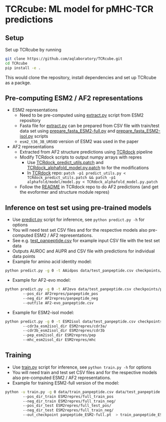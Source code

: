 # TCRcube: ML model for pMHC-TCR predictions

## Setup

Set up TCRcube by running
```bash
git clone https://github.com/aqlaboratory/TCRcube.git
cd TCRcube
pip install -e .
```
This would clone the repository, install dependencies and set up TCRcube as a packge.

## Pre-computing ESM2 / AF2 representations

* ESM2 representations
    * Need to be pre-computed using [extract.py](https://github.com/facebookresearch/esm/blob/main/scripts/extract.py) script from ESM2 repository
    * Fasta file for [extract.py](https://github.com/facebookresearch/esm/blob/main/scripts/extract.py) can be prepared from CSV file with train/test data set using [prepare_fasta_ESM2-full.py](precompute_repres/prepare_fasta_ESM2-full.py) and [prepare_fasta_ESM2-isol.py](precompute_repres/prepare_fasta_ESM2-isol.py) scripts
    * `esm2_t36_3B_UR50D` version of ESM2 was used in the paper
* AF2 representations
    * Extracted from AF2 structure predictions using [TCRdock](https://github.com/phbradley/TCRdock) pipeline
    * Modify TCRdock scripts to output numpy arrays with repres 
        * Use [TCRdock_predict_utils.patch](precompute_repres/TCRdock_predict_utils.patch) and [TCRdock_alphafold_model.py.patch](precompute_repres/TCRdock_alphafold_model.py.patch) to for the modifications
        * In [TCRdock](https://github.com/phbradley/TCRdock) repo: `patch -p1 predict_utils.py < TCRdock_predict_utils.patch && patch -p1 alphafold/model/model.py < TCRdock_alphafold_model.py.patch`
    * Follow the [README](https://github.com/phbradley/TCRdock/blob/main/README.md) in TCRdock repo to do AF2 predictions (and get the evoformer and structure module repres)

## Inference on test set using pre-trained models

* Use [predict.py](predict.py) script for inference, see `python predict.py -h` for options
* You will need test set CSV files and for the respective models also pre-computed ESM2 / AF2 representations.
* See e.g. [test_panpeptide.csv](data/test_panpeptide.csv) for example input CSV file with the test set data
* Outputs AUROC and AUPR and CSV file with predictions for individual data points
* Example for amino acid identity model: 
```bash
python predict.py -g 0 -t AAidpos data/test_panpeptide.csv checkpoints/panpeptide_AAidpos.pt --outfile AAidpos_panpeptide.csv
```
* Example for AF2-evo model: 
```bash
python predict.py -g 0 -t AF2evo data/test_panpeptide.csv checkpoints/panpeptide_AF2-evo.pt 
        --pos_dir AF2repres/panpeptide_pos 
        --neg_dir AF2repres/panpeptide_neg 
        --outfile AF2-evo_panpeptide.csv
```
* Example for ESM2-isol model: 
```bash
python predict.py -g 0 -t ESM2isol data/test_panpeptide.csv checkpoints/panpeptide_ESM2-isol.pt 
        --cdr3a_esm2isol_dir ESM2repres/cdr3a/ 
        --cdr3b_esm2isol_dir ESM2repres/cdr3b 
        --pep_esm2isol_dir ESM2repres/pep 
        --mhc_esm2isol_dir ESM2repres/mhc
```

## Training

* Use [train.py](predict.py) script for inference, see `python train.py -h` for options
* You will need train and test set CSV files and for the respective models also pre-computed ESM2 / AF2 representations.
* Example for training ESM2-full version of the model: 
```bash
python -u train.py -g 0 data/train_panpeptide.csv data/test_panpeptide.csv -t ESM2full 
        --pos_dir_train ESM2repres/full_train_pos 
        --neg_dir_train ESM2repres/full_train_neg/ 
        --pos_dir_test ESM2repres/full_test_pos/ 
        --neg_dir_test ESM2repres/full_train_neg/ 
        --out_checkpoint panpeptide_ESM2-full.pt  > train_panpeptide_ESM2-full.out
```

